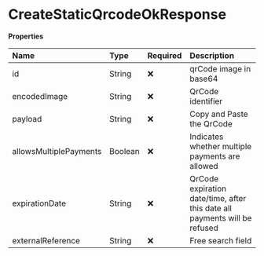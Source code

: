 # CreateStaticQrcodeOkResponse

**Properties**

| Name                   | Type    | Required | Description                                                               |
| :--------------------- | :------ | :------- | :------------------------------------------------------------------------ |
| id                     | String  | ❌       | qrCode image in base64                                                    |
| encodedImage           | String  | ❌       | QrCode identifier                                                         |
| payload                | String  | ❌       | Copy and Paste the QrCode                                                 |
| allowsMultiplePayments | Boolean | ❌       | Indicates whether multiple payments are allowed                           |
| expirationDate         | String  | ❌       | QrCode expiration date/time, after this date all payments will be refused |
| externalReference      | String  | ❌       | Free search field                                                         |

<!-- This file was generated by liblab | https://liblab.com/ -->
